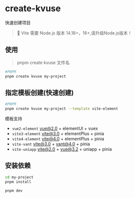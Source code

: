# create-kvuse

快速创建项目

> 📌  Vite 需要 Node.js 版本 14.18+，16+,请升级Node.js版本！

## 使用

> pnpm create kvuse 文件名

```bash
#PNPM
pnpm create kvuse my-project
```

## 指定模板创建(快速创建)

```bash
#PNPM
pnpm create kvuse my-project --template vite-element
```

模板支持

- `vue2-element`  vue@2.0 + elementUI + vuex
- `vite3-element` vite@3.0 + elementPlus + pinia
- `vite4-element` vite@4.0 + elementPlus + pinia
- `vite-vant`     vite@3.0 + vant@4.0 + pinia
- `vite-uniapp`   vite@2.0 + vue@3.2 + uniapp + pinia
  
## 安装依赖

```bash
cd my-project
pnpm install

pnpm dev
```
